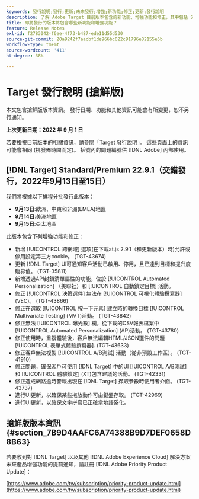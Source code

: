 ```yaml
---
keywords: 發行說明;發行;更新;未來發行;增強;新功能;修正;更新;發行說明
description: 了解 Adobe Target 目前版本包含的新功能、增強功能和修正，其中包括 SDK、API 和 JavaScript 程式庫。
title: 即將發行的版本將包含哪些新功能和增強功能？
feature: Release Notes
exl-id: f2783042-f6ee-4f73-b487-ede11d55d530
source-git-commit: 20a9242f7aacbf1de966bc022c91796e82155e5b
workflow-type: tm+mt
source-wordcount: '411'
ht-degree: 38%

---
```


# Target 發行說明 (搶鮮版)

本文包含搶鮮版版本資訊。 發行日期、功能和其他資訊可能會有所變更，恕不另行通知。

**上次更新日期：2022 年 9 月 1 日**

若要檢視目前版本的相關資訊，請參閱「[Target 發行說明](release-notes.md)」。 這些頁面上的資訊可能會相同 (視發佈時間而定)。 括號內的問題編號供 [!DNL Adobe] 內部使用。

## [!DNL Target] Standard/Premium 22.9.1（交錯發行，2022年9月13日至15日）

我們將根據以下排程分批發行此版本：

* **9月13日**:歐洲、中東和非洲(EMEA)地區
* **9月14日**:美洲地區
* **9月15日**:亞太地區

此版本包含下列增強功能和修正：

* 新增 [!UICONTROL 跨網域] 選項(在下載at.js 2.9.1（和更新版本）時)允許或停用設定第三方cookie。 (TGT-43674)
* 更新 [!DNL Target] UI可通知客戶活動已啟用、停用，且已達到目標和提升度臨界值。 (TGT-35811)
* 新增透過API封鎖清單屬性的功能，位於 [!UICONTROL Automated Personalization] （美聯社）和 [!UICONTROL 自動鎖定目標] 活動。
* 修正 [!UICONTROL 決策選件] 無法在 [!UICONTROL 可視化體驗撰寫器] (VEC)。 (TGT-43866)
* 修正在選取 [!UICONTROL 按一下元素] 建立時的轉換目標 [!UICONTROL Multivariate Testing] (MVT)活動。 (TGT-43842)
* 修正無法 [!UICONTROL 曝光數] 欄，從下載的CSV報表檔案中 [!UICONTROL Automated Personalization] (AP)活動。 (TGT-43780)
* 修正使用時，重複體驗後，客戶無法編輯HTML/JSON選件的問題 [!UICONTROL 表單式體驗撰寫器]. (TGT-43633)
* 修正客戶無法複製 [!UICONTROL A/B測試] 活動（從非預設工作區）。 (TGT-41910)
* 修正問題，確保客戶可使用 [!DNL Target] 中的UI [!UICONTROL A/B測試] 和 [!UICONTROL 體驗鎖定] (XT)包含建議的活動。 (TGT-42331)
* 修正造成網路逾時警報出現在 [!DNL Target] 擷取參數時使用者介面。 (TGT-43737)
* 進行UI更新，以確保某些拖放動作可由鍵盤存取。 (TGT-42969)
* 進行UI更新，以確保文字拼寫已正確當地語系化。

## 搶鮮版版本資訊 {#section_7B9D4AAFC6A74388B9D7DEF0658D8B63}

若要收到對 [!DNL Target] 以及其他 [!DNL Adobe Experience Cloud] 解決方案未來產品增強功能的提前通知，請註冊 [!DNL Adobe Priority Product Update]：

[https://www.adobe.com/tw/subscription/priority-product-update.html](https://www.adobe.com/tw/subscription/priority-product-update.html)
